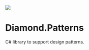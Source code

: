 ![](https://github.com/porrey/Diamond.Patterns/raw/master/Images/Diamond.Patterns.png)
# Diamond.Patterns
C# library to support design patterns.
